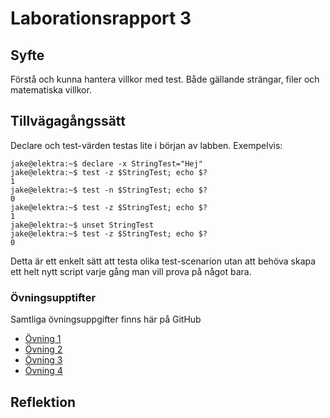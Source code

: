 # Laborationsrapport 3 #

## Syfte ##

Förstå och kunna hantera villkor med test. Både gällande strängar, filer och matematiska villkor.

## Tillvägagångssätt ##

Declare och test-värden testas lite i början av labben. Exempelvis:

	jake@elektra:~$ declare -x StringTest="Hej"
	jake@elektra:~$ test -z $StringTest; echo $?
	1
	jake@elektra:~$ test -n $StringTest; echo $?
	0
	jake@elektra:~$ test -z $StringTest; echo $?
	1
	jake@elektra:~$ unset StringTest
	jake@elektra:~$ test -z $StringTest; echo $?
	0

Detta är ett enkelt sätt att testa olika test-scenarion utan att behöva skapa ett helt nytt script varje gång man vill prova på något bara.

### Övningsupptifter ###

Samtliga övningsuppgifter finns här på GitHub

* [Övning 1](https://github.com/jackbenny/scripts_grundkurs/blob/master/Labb3/ovning1.sh)
* [Övning 2](https://github.com/jackbenny/scripts_grundkurs/blob/master/Labb3/ovning2.sh)
* [Övning 3](https://github.com/jackbenny/scripts_grundkurs/blob/master/Labb3/ovning3.sh)
* [Övning 4](https://github.com/jackbenny/scripts_grundkurs/blob/master/Labb3/ovning4.sh)

## Reflektion ##

